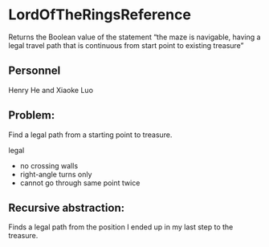 # LordOfTheRingsReference

Returns the Boolean value of the statement “the maze is navigable, having a legal travel path that is continuous from start point to existing treasure”

## Personnel
Henry He and Xiaoke Luo

## Problem: 

Find a legal path from a starting point to treasure.

legal
 * no crossing walls
 * right-angle turns only
 * cannot go through same point twice

## Recursive abstraction: 

Finds a legal path from the position I ended up in my last step to the treasure.
